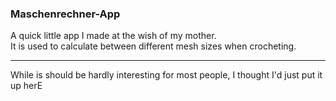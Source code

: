 ### Maschenrechner-App

A quick little app I made at the wish of my mother.  
It is used to calculate between different mesh sizes when crocheting.

---

While is should be hardly interesting for most people, I thought I'd just put it up herE
